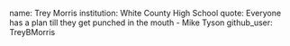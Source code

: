 name: Trey Morris 
institution: White County High School
quote: Everyone has a plan till they get punched in the mouth - Mike Tyson
github_user: TreyBMorris
